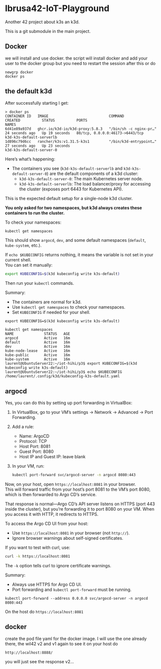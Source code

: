 # lbrusa42-IoT-Playground
Another 42 project about k3s an k3d.

This is a git submodule in the main project.

## Docker

we will install and use docker. the script will install docker and add your user to the docker group but you need to restart the session after this or do 
```
newgrp docker
docker ps
```

## the default k3d
After successfully starting I get:
```
> docker ps
CONTAINER ID   IMAGE                            COMMAND                  CREATED          STATUS          PORTS                             NAMES
6d41e89a937d   ghcr.io/k3d-io/k3d-proxy:5.8.3   "/bin/sh -c nginx-pr…"   24 seconds ago   Up 19 seconds   80/tcp, 0.0.0.0:46173->6443/tcp   k3d-k3s-default-serverlb
1d896c79d6cc   rancher/k3s:v1.31.5-k3s1         "/bin/k3d-entrypoint…"   27 seconds ago   Up 23 seconds                                     k3d-k3s-default-server-0
```
Here’s what’s happening:

- The containers you see (`k3d-k3s-default-serverlb` and `k3d-k3s-default-server-0`) are the default components of a k3d cluster:
  - `k3d-k3s-default-server-0`: The main Kubernetes server node.
  - `k3d-k3s-default-serverlb`: The load balancer/proxy for accessing the cluster (exposes port 6443 for Kubernetes API).

This is the expected default setup for a single-node k3d cluster.

**You only asked for two namespaces, but k3d always creates these containers to run the cluster.**

To check your namespaces:
```bash
kubectl get namespaces
```
This should show `argocd`, `dev`, and some default namespaces (`default`, `kube-system`, etc.).

If `echo $KUBECONFIG` returns nothing, it means the variable is not set in your current shell.  
You can set it manually:
```bash
export KUBECONFIG=$(k3d kubeconfig write k3s-default)
```
Then run your `kubectl` commands.

Summary:
- The containers are normal for k3d.
- Use `kubectl get namespaces` to check your namespaces.
- Set `KUBECONFIG` if needed for your shell.
```
export KUBECONFIG=$(k3d kubeconfig write k3s-default)
```

```
kubectl get namespaces
NAME              STATUS   AGE
argocd            Active   16m
default           Active   16m
dev               Active   16m
kube-node-lease   Active   16m
kube-public       Active   16m
kube-system       Active   16m
laurent@UbuntuServer22:~/iot-hihi/p3$ export KUBECONFIG=$(k3d kubeconfig write k3s-default)
laurent@UbuntuServer22:~/iot-hihi/p3$ echo $KUBECONFIG
/home/laurent/.config/k3d/kubeconfig-k3s-default.yaml

```

## argocd
Yes, you can do this by setting up port forwarding in VirtualBox:

1. In VirtualBox, go to your VM’s settings → Network → Advanced → Port Forwarding.
2. Add a rule:
   - Name: ArgoCD
   - Protocol: TCP
   - Host Port: 8081
   - Guest Port: 8080
   - Host IP and Guest IP: leave blank

3. In your VM, run:
   ```bash
   kubectl port-forward svc/argocd-server -n argocd 8080:443
   ```

Now, on your host, open `https://localhost:8081` in your browser.  
This will forward traffic from your host’s port 8081 to the VM’s port 8080, which is then forwarded to Argo CD’s service.

That response is normal—Argo CD’s API server listens on HTTPS (port 443 inside the cluster), but you’re forwarding it to port 8080 on your VM. When you access it with HTTP, it redirects to HTTPS.

To access the Argo CD UI from your host:
- Use `https://localhost:8081` in your browser (not `http://`).
- Ignore browser warnings about self-signed certificates.

If you want to test with curl, use:
```bash
curl -k https://localhost:8081
```
The `-k` option tells curl to ignore certificate warnings.

Summary:  
- Always use HTTPS for Argo CD UI.
- Port forwarding and `kubectl port-forward` must be running.

`kubectl port-forward --address 0.0.0.0 svc/argocd-server -n argocd 8080:443`

On the host do `https://localhost:8081`

## docker

create the pod file yaml for the docker image. I will use the one already there, the wil42 v2 and v1
again to see it on your host do
```
http://localhost:8888/
```
you will just see the response v2...
